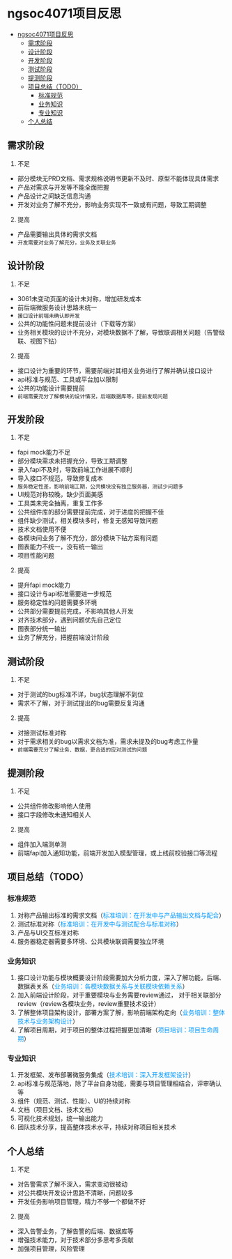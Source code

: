 
# ngsoc4071项目反思
<!-- TOC -->

- [ngsoc4071项目反思](#ngsoc4071项目反思)
    - [需求阶段](#需求阶段)
    - [设计阶段](#设计阶段)
    - [开发阶段](#开发阶段)
    - [测试阶段](#测试阶段)
    - [提测阶段](#提测阶段)
    - [项目总结（TODO）](#项目总结todo)
        - [标准规范](#标准规范)
        - [业务知识](#业务知识)
        - [专业知识](#专业知识)
    - [个人总结](#个人总结)

<!-- /TOC -->

## 需求阶段
1. 不足
* 部分模块无PRD文档、需求规格说明书更新不及时、原型不能体现具体需求
* 产品对需求与开发等不能全面把握
* 产品设计之间缺乏信息沟通
* 开发对业务了解不充分，影响业务实现不一致或有问题，导致工期调整

2. 提高
* 产品需要输出具体的需求文档
* `开发需要对业务了解充分，业务及关联业务`

## 设计阶段
1. 不足
* 3061未变动页面的设计未对称，增加研发成本 
* 前后端微服务设计思路未统一
* `接口设计前端未确认即开发`
* 公共的功能性问题未提前设计（下载等方案）
* 业务相关模块的设计不充分，对模块数据不了解，导致联调相关问题（告警级联、视图下钻）

2. 提高
* 接口设计为重要的环节，需要前端对其相关业务进行了解并确认接口设计
* api标准与规范、工具或平台加以限制
* 公共的功能设计需要提前
* `前端需要充分了解模块的设计情况，后端数据库等，提前发现问题`

## 开发阶段
1. 不足
* fapi mock能力不足
* 部分模块需求未把握充分，导致工期调整
* 录入fapi不及时，导致前端工作进展不顺利
* 导入接口不规范，导致修复成本
* `服务稳定性差，影响前端工期，公共模块没有独立服务器，测试少问题多`
* UI规范对称较晚，缺少页面美感
* 工具类未完全抽离，重复工作多
* 公共组件库的部分需要提前完成，对于进度的把握不佳
* 组件缺少测试，相关模块多时，修复无感知导致问题
* 技术文档使用不便
* 各模块间业务了解不充分，部分模块下钻方案有问题
* 图表能力不统一，没有统一输出
* 项目性能问题

2. 提高
* 提升fapi mock能力
* 接口设计与api标准需要进一步规范
* 服务稳定性的问题需要多环境
* 公共部分需要提前完成，不影响其他人开发
* 对齐技术部分，遇到问题优先自己定位
* 图表部分统一输出
* 业务了解充分，把握前端设计阶段


## 测试阶段
1. 不足
* 对于测试的bug标准不详，bug状态理解不到位
* 需求不了解，对于测试提出的bug需要反复沟通

2. 提高
* 对接测试标准对称
* 对于需求相关的bug以需求文档为准，需求未提及的bug考虑工作量
* `前端需要充分了解业务、数据，更合适的应对测试的问题`

## 提测阶段
1. 不足
* 公共组件修改影响他人使用
* 接口字段修改未通知相关人
2. 提高
* 组件加入端测单测
* 前端fapi加入通知功能，前端开发加入模型管理，或上线前校验接口等流程


## 项目总结（TODO）
### 标准规范
1. 对称产品输出标准的需求文档（<font color=#0099ff face="黑体">标准培训：在开发中与产品输出文档与配合</font>）
2. 测试标准对称（<font color=#0099ff face="黑体">标准培训：在开发中与测试配合与标准对称</font>）
3. 产品与UI交互标准对称
4. 服务器稳定器需要多环境、公共模块联调需要独立环境
### 业务知识
1. 接口设计功能与模块概要设计阶段需要加大分析力度，深入了解功能，后端、数据表关系（<font color=#0099ff face="黑体">业务培训：各模块数据关系与关联模块依赖关系</font>）
2. 加入前端设计阶段，对于重要模块与业务需要review通过， 对于相关联部分review（review各模块业务，review重要技术设计</font>）
3. 了解整体项目架构设计，部署方案了解，影响前端架构走向（<font color=#0099ff face="黑体">业务培训：整体技术与业务架构设计</font>）
4. 了解项目周期，对于项目的整体过程把握更加清晰（<font color=#0099ff face="黑体">项目培训：项目生命周期</font>）
### 专业知识
1. 开发框架、发布部署微服务集成（<font color=#0099ff face="黑体">技术培训：深入开发框架设计</font>）
2. api标准与规范落地，除了平台自身功能，需要与项目管理相结合，评审确认等
3. 组件（规范、测试、性能）、UI的持续对称
4. 文档（项目文档、技术文档）
5. 可视化技术规划，统一输出能力
6. 团队技术分享，提高整体技术水平，持续对称项目相关技术


## 个人总结
1. 不足
* 对告警需求了解不深入，需求变动很被动
* 对公共模块开发设计思路不清晰，问题较多
* 开发任务影响项目管理，精力不够一个都做不好
2. 提高
* 深入告警业务，了解告警的后端、数据库等
* 增强技术能力，对于技术部分多思考多贡献
* 加强项目管理，风险管理
